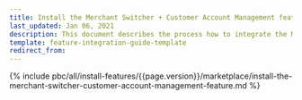 ```yaml
---
title: Install the Merchant Switcher + Customer Account Management feature
last_updated: Jan 06, 2021
description: This document describes the process how to integrate the Merchant Switcher + Customer Account Management feature into a Spryker project.
template: feature-integration-guide-template
redirect_from:
---
```


{% include pbc/all/install-features/{{page.version}}/marketplace/install-the-merchant-switcher-customer-account-management-feature.md %} <!-- To edit, see /_includes/pbc/all/install-features/202311.0/marketplace/install-the-merchant-switcher-customer-account-management-feature.md -->
